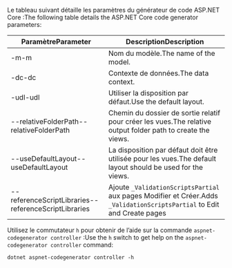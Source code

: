 <span data-ttu-id="faa17-101">Le tableau suivant détaille les paramètres du générateur de code ASP.NET Core :</span><span class="sxs-lookup"><span data-stu-id="faa17-101">The following table details the ASP.NET Core code generator parameters:</span></span>

| <span data-ttu-id="faa17-102">Paramètre</span><span class="sxs-lookup"><span data-stu-id="faa17-102">Parameter</span></span>               | <span data-ttu-id="faa17-103">Description</span><span class="sxs-lookup"><span data-stu-id="faa17-103">Description</span></span>|
| ----------------- | ------------ |
| <span data-ttu-id="faa17-104">-m</span><span class="sxs-lookup"><span data-stu-id="faa17-104">-m</span></span>  | <span data-ttu-id="faa17-105">Nom du modèle.</span><span class="sxs-lookup"><span data-stu-id="faa17-105">The name of the model.</span></span> |
| <span data-ttu-id="faa17-106">-dc</span><span class="sxs-lookup"><span data-stu-id="faa17-106">-dc</span></span>  | <span data-ttu-id="faa17-107">Contexte de données.</span><span class="sxs-lookup"><span data-stu-id="faa17-107">The data context.</span></span> |
| <span data-ttu-id="faa17-108">-udl</span><span class="sxs-lookup"><span data-stu-id="faa17-108">-udl</span></span> | <span data-ttu-id="faa17-109">Utiliser la disposition par défaut.</span><span class="sxs-lookup"><span data-stu-id="faa17-109">Use the default layout.</span></span> |
| <span data-ttu-id="faa17-110">--relativeFolderPath</span><span class="sxs-lookup"><span data-stu-id="faa17-110">--relativeFolderPath</span></span> | <span data-ttu-id="faa17-111">Chemin du dossier de sortie relatif pour créer les vues.</span><span class="sxs-lookup"><span data-stu-id="faa17-111">The relative output folder path to create the views.</span></span> |
| <span data-ttu-id="faa17-112">--useDefaultLayout</span><span class="sxs-lookup"><span data-stu-id="faa17-112">--useDefaultLayout</span></span> | <span data-ttu-id="faa17-113">La disposition par défaut doit être utilisée pour les vues.</span><span class="sxs-lookup"><span data-stu-id="faa17-113">The default layout should be used for the views.</span></span> |
| <span data-ttu-id="faa17-114">--referenceScriptLibraries</span><span class="sxs-lookup"><span data-stu-id="faa17-114">--referenceScriptLibraries</span></span> | <span data-ttu-id="faa17-115">Ajoute `_ValidationScriptsPartial` aux pages Modifier et Créer.</span><span class="sxs-lookup"><span data-stu-id="faa17-115">Adds `_ValidationScriptsPartial` to Edit and Create pages</span></span> |

<span data-ttu-id="faa17-116">Utilisez le commutateur `h` pour obtenir de l’aide sur la commande `aspnet-codegenerator controller` :</span><span class="sxs-lookup"><span data-stu-id="faa17-116">Use the `h` switch to get help on the `aspnet-codegenerator controller` command:</span></span>

```console
dotnet aspnet-codegenerator controller -h
```